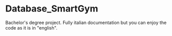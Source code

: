 # Database_SmartGym

Bachelor's degree project. Fully italian documentation but you can enjoy the code as it is in "english".
